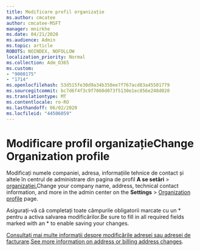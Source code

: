 ```yaml
---
title: Modificare profil organizație
ms.author: cmcatee
author: cmcatee-MSFT
manager: mnirkhe
ms.date: 04/21/2020
ms.audience: Admin
ms.topic: article
ROBOTS: NOINDEX, NOFOLLOW
localization_priority: Normal
ms.collection: Adm_O365
ms.custom:
- "9000175"
- "1714"
ms.openlocfilehash: 53d515fe30d9a34b350ee7f767acd83a45501779
ms.sourcegitcommit: bc7d6f4f3c9f7060d073f5130e1ec856e248d020
ms.translationtype: MT
ms.contentlocale: ro-RO
ms.lasthandoff: 06/02/2020
ms.locfileid: "44506059"
---
```

# <a name="change-organization-profile"></a><span data-ttu-id="12f32-102">Modificare profil organizație</span><span class="sxs-lookup"><span data-stu-id="12f32-102">Change Organization profile</span></span>

<span data-ttu-id="12f32-103">Modificați numele companiei, adresa, informațiile tehnice de contact și altele în centrul de administrare din pagina de profil **A se setări**  >  [organizației.](https://go.microsoft.com/fwlink/p/?linkid=2067339)</span><span class="sxs-lookup"><span data-stu-id="12f32-103">Change your company name, address, technical contact information, and more in the admin center on the **Settings** > [Organization profile](https://go.microsoft.com/fwlink/p/?linkid=2067339) page.</span></span>

<span data-ttu-id="12f32-104">Asigurați-vă că completați toate câmpurile obligatorii marcate cu un \* pentru a activa salvarea modificărilor.</span><span class="sxs-lookup"><span data-stu-id="12f32-104">Be sure to fill in all required fields marked with an \* to enable saving your changes.</span></span>

<span data-ttu-id="12f32-105">[Consultați mai multe informații despre modificările adresei sau adresei de facturare](https://docs.microsoft.com/microsoft-365/admin/manage/change-address-contact-and-more).</span><span class="sxs-lookup"><span data-stu-id="12f32-105">[See more information on address or billing address changes](https://docs.microsoft.com/microsoft-365/admin/manage/change-address-contact-and-more).</span></span>